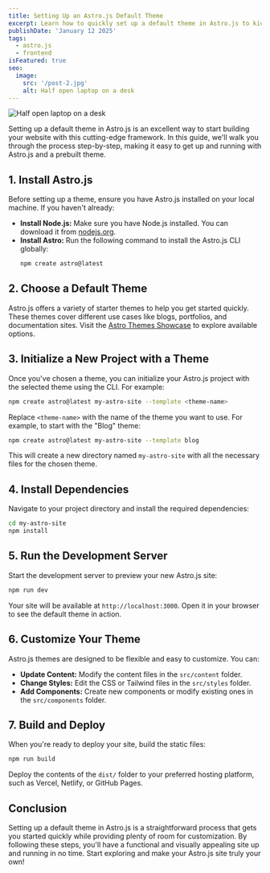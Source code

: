 ```yaml
---
title: Setting Up an Astro.js Default Theme
excerpt: Learn how to quickly set up a default theme in Astro.js to kickstart your website development journey with this powerful, modern framework.
publishDate: 'January 12 2025'
tags:
  - astro.js
  - frontend 
isFeatured: true
seo:
  image:
    src: '/post-2.jpg'
    alt: Half open laptop on a desk
---
```


![Half open laptop on a desk](/post-2.jpg)

Setting up a default theme in Astro.js is an excellent way to start building your website with this cutting-edge framework. In this guide, we'll walk you through the process step-by-step, making it easy to get up and running with Astro.js and a prebuilt theme.

## 1. Install Astro.js

Before setting up a theme, ensure you have Astro.js installed on your local machine. If you haven't already:

- **Install Node.js:** Make sure you have Node.js installed. You can download it from [nodejs.org](https://nodejs.org).
- **Install Astro:** Run the following command to install the Astro.js CLI globally:
  ```bash
  npm create astro@latest
  ```

## 2. Choose a Default Theme

Astro.js offers a variety of starter themes to help you get started quickly. These themes cover different use cases like blogs, portfolios, and documentation sites. Visit the [Astro Themes Showcase](https://astro.build/themes/) to explore available options.

## 3. Initialize a New Project with a Theme

Once you've chosen a theme, you can initialize your Astro.js project with the selected theme using the CLI. For example:

```bash
npm create astro@latest my-astro-site --template <theme-name>
```

Replace `<theme-name>` with the name of the theme you want to use. For example, to start with the "Blog" theme:

```bash
npm create astro@latest my-astro-site --template blog
```

This will create a new directory named `my-astro-site` with all the necessary files for the chosen theme.

## 4. Install Dependencies

Navigate to your project directory and install the required dependencies:

```bash
cd my-astro-site
npm install
```

## 5. Run the Development Server

Start the development server to preview your new Astro.js site:

```bash
npm run dev
```

Your site will be available at `http://localhost:3000`. Open it in your browser to see the default theme in action.

## 6. Customize Your Theme

Astro.js themes are designed to be flexible and easy to customize. You can:

- **Update Content:** Modify the content files in the `src/content` folder.
- **Change Styles:** Edit the CSS or Tailwind files in the `src/styles` folder.
- **Add Components:** Create new components or modify existing ones in the `src/components` folder.

## 7. Build and Deploy

When you're ready to deploy your site, build the static files:

```bash
npm run build
```

Deploy the contents of the `dist/` folder to your preferred hosting platform, such as Vercel, Netlify, or GitHub Pages.

## Conclusion

Setting up a default theme in Astro.js is a straightforward process that gets you started quickly while providing plenty of room for customization. By following these steps, you'll have a functional and visually appealing site up and running in no time. Start exploring and make your Astro.js site truly your own!
